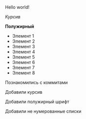 Hello world!



*Курсив*

**Полужирный**

* Элемент 1
* Элемент 2
* Элемент 3
* Элемент 4
* Элемент 5
* Элемент 6
* Элемент 7
* Элемент 8


Познакомились с коммитами

Добавили курсив

Добавили полужирный шрифт

Добавили не нумерованные списки